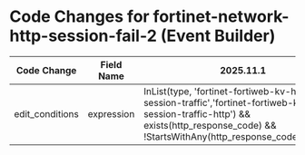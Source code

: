 # Code Changes for fortinet-network-http-session-fail-2 (Event Builder)

| Code Change | Field Name | 2025.11.1 | 2025.12.1 |
|-------------|------------|-----------|------------|
| edit_conditions | expression | InList(type, 'fortinet-fortiweb-kv-http-session-traffic','fortinet-fortiweb-kv-http-session-traffic-http') && exists(http_response_code) && !StartsWithAny(http_response_code,'1','2','3') | InList(type, 'fortinet-fortiweb-kv-http-session-traffic','fortinet-fortiweb-kv-http-session-traffic-http') && !StartsWithAny(http_response_code,'1','2','3') |